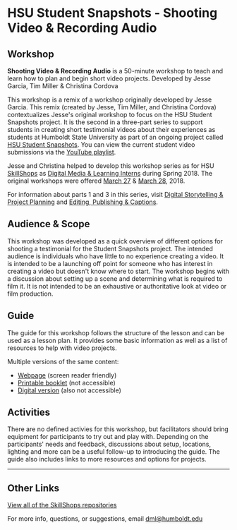 # HSU Student Snapshots - Shooting Video &amp; Recording Audio

## Workshop
__Shooting Video &amp; Recording Audio__ is a 50-minute workshop to teach and learn how to plan and begin short video projects. Developed by Jesse Garcia, Tim Miller &amp; Christina Cordova

This workshop is a remix of a workshop originally developed by Jesse Garcia. This remix (created by Jesse, Tim Miller, and Christina Cordova) contextualizes Jesse's original workshop to focus on the HSU Student Snapshots project. It is the second in a three-part series to support students in creating short testimonial videos about their experiences as students at Humboldt State University as part of an ongoing project called [HSU Student Snapshots](http://libguides.humboldt.edu/snapshots). You can view the current student video submissions via the [YouTube playlist](https://www.youtube.com/playlist?list=PLe7DUUoET6mUN1jP4pO6uKW9uyubSkQhC). 

Jesse and Christina helped to develop this workshop series as for HSU [SkillShops](http://humboldt.libcal.com/workshops) as [Digital Media & Learning Interns](http://libguides.humboldt.edu/dml/apply) during Spring 2018. The original workshops were offered [March 27](https://humboldt.libcal.com/event/4048513) &amp; [March 28](https://humboldt.libcal.com/event/4048532), 2018.

For information about parts 1 and 3 in this series, visit [Digital Storytelling &amp; Project Planning](https://hsudml.github.io/snapshotsStorytelling/) and [Editing, Publishing &amp; Captions](https://hsudml.github.io/snapshotsEditing/).

## Audience &amp; Scope
This workshop was developed as a quick overview of different options for shooting a testimonial for the Student Snapshots project. The intended audience is individuals who have little to no experience creating a video. It is intended to be a launching off point for someone who has interest in creating a video but doesn't know where to start. The workshop begins with a discussion about setting up a scene and determining what is required to film it. It is not intended to be an exhaustive or authoritative look at video or film production.

## Guide
The guide for this workshop follows the structure of the lesson and can be used as a lesson plan. It provides some basic information as well as a list of resources to help with video projects. 

Multiple versions of the same content:
+ [Webpage](https://hsudml.github.io/snapshotsShootingVideo/guide) (screen reader friendly)
+ [Printable booklet](https://hsudml.github.io/snapshotsShootingVideo/assets/snapshotsShootingVideo.pdf) (not accessible)
+ [Digital version](https://docs.google.com/presentation/d/e/2PACX-1vTvadEiQKRTxl7-5p2695PQqmSWZo0jDk2QvEfzi1bwLyzV0lKghmRIhuGCCNP_vwOp8bFls_g38bRr/pub?start=false&loop=false&delayms=3000) (also not accessible)

## Activities
There are no defined activies for this workshop, but facilitators should bring equipment for participants to try out and play with. Depending on the participants' needs and feedback, discussions about setup, locations, lighting and more can be a useful follow-up to introducing the guide. The guide also includes links to more resources and options for projects. 


---
## Other Links
[View all of the SkillShops repositories](https://hsudml.github.io/skillshops)

For more info, questions, or suggestions, email dml@humboldt.edu
